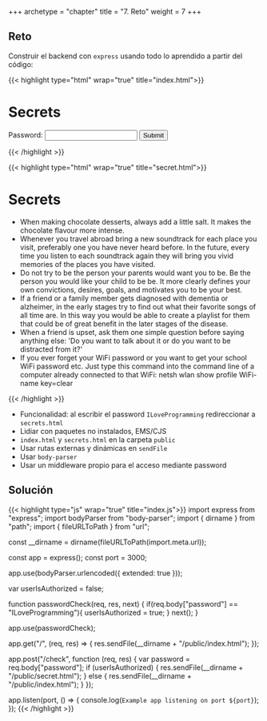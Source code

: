 +++
archetype = "chapter"
title = "7. Reto"
weight = 7
+++

## Reto
Construir el backend con `express` usando todo lo aprendido a partir del código: 

{{< highlight type="html" wrap="true" title="index.html">}}
<!DOCTYPE html>
<html>

<head>
  <title>Secrets</title>
</head>

<body>
  <h1>Secrets</h1>
  <form action="/check" method="POST">
    <label for="password">Password:</label>
    <input type="text" id="password" name="password" required>
    <input type="submit" value="Submit">
  </form>
</body>

</html>
{{< /highlight >}}

{{< highlight type="html" wrap="true" title="secret.html">}}
<!DOCTYPE html>
<html lang="en">

<head>
  <meta charset="UTF-8">
  <meta name="viewport" content="width=device-width, initial-scale=1.0">
  <title>Secrets</title>
</head>

<body>
  <h1>Secrets</h1>
  <ul>
    <li>When making chocolate desserts, always add a little salt. It makes the chocolate flavour more intense.</li>
    <li>Whenever you travel abroad bring a new soundtrack for each place you visit, preferably one you have never heard
      before.
      In the future, every time you listen to each soundtrack again they will bring you vivid memories of the places you
      have
      visited.</li>
    <li>Do not try to be the person your parents would want you to be. Be the person you would like your child to be be.
      It more
      clearly
      defines your own convictions, desires, goals, and motivates you to be your best.</li>
    <li>If a friend or a family member gets diagnosed with dementia or alzheimer, in the early stages try to find out
      what their
      favorite songs of all time are. In this way you would be able to create a playlist for them that could be of great
      benefit in the later stages of the disease.</li>
    <li>When a friend is upset, ask them one simple question before saying anything else: 'Do you want to talk about it
      or do
      you want to be distracted from it?'</li>
    <li>If you ever forget your WiFi password or you want to get your school WiFi password etc. Just type this command
      into the
      command line of a computer already connected to that WiFi: netsh wlan show profile WiFi-name key=clear</li>
  </ul>

</body>

</html>
{{< /highlight >}}

- Funcionalidad: al escribir el password `ILoveProgramming` redireccionar a `secrets.html`
- Lidiar con paquetes no instalados, EMS/CJS
- `index.html` y `secrets.html` en la carpeta `public`
- Usar rutas externas y dinámicas en `sendFile`
- Usar `body-parser`
- Usar un middleware propio para el acceso mediante password

## Solución
{{< highlight type="js" wrap="true" title="index.js">}}
import express from "express";
import bodyParser from "body-parser";
import { dirname } from "path";
import { fileURLToPath } from "url";

const __dirname = dirname(fileURLToPath(import.meta.url));

const app = express();
const port = 3000;

app.use(bodyParser.urlencoded({ extended: true }));

var userIsAuthorized = false;

function passwordCheck(req, res, next) {
  if(req.body["password"] == "ILoveProgramming"){
    userIsAuthorized = true;
  }
  next();
}

app.use(passwordCheck);

app.get("/", (req, res) => {
  res.sendFile(__dirname + "/public/index.html");
});

app.post("/check", function (req, res) {
  var password = req.body["password"];
  if (userIsAuthorized) {
    res.sendFile(__dirname + "/public/secret.html");
  } else {
    res.sendFile(__dirname + "/public/index.html");
  }
});

app.listen(port, () => {
  console.log(`Example app listening on port ${port}`);
});
{{< /highlight >}}
